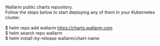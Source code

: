 Wallarm public charts repository.<br />
Follow the steps below to start deploying any of them in your Kubernetes cluster.<br />
<br />
$ helm repo add wallarm https://charts.wallarm.com<br />
$ helm search repo wallarm<br />
$ helm install my-release wallarm/chart-name<br />

